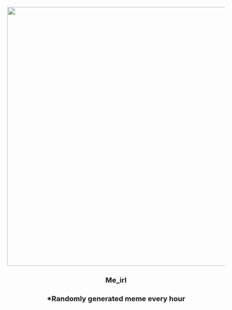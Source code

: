 <p align="center">
        <img src="https://i.redd.it/7127bzwfoph91.jpg" width="600" height="600">
        </p>
        <h3 align="center">Me_irl</h3>
        <h3 align="center">*Randomly generated meme every hour</h3>
    